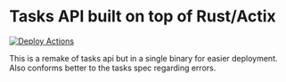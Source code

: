 # Tasks API built on top of Rust/Actix

[![Deploy Actions](https://github.com/Macquarie-University-DSC/tasks_api_rs_actions/actions/workflows/deploy.yml/badge.svg)](https://github.com/Macquarie-University-DSC/tasks_api_rs_actions/actions/workflows/deploy.yml)

This is a remake of tasks api but in a single binary for easier deployment. Also conforms better to the tasks spec
regarding errors.
